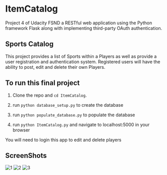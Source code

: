 # ItemCatalog
Project 4 of Udacity FSND a RESTful web application using the Python framework Flask along with implementing third-party OAuth authentication.

## Sports Catalog
This project provides a list of Sports within a Players as well as provide a user registration and authentication system. Registered users will have the ability to post, edit and delete their own Players.

## To run this final project

1. Clone the repo and `cd ItemCatalog`.

2. run `python database_setup.py` to create the database

3. run `python populate_database.py` to populate the database

4. run `python ItemCatalog.py` and navigate to localhost:5000 in your browser

You will need to login this app to edit and delete players

## ScreenShots
![1](https://i.imgur.com/uYESfJv.png)
![2](https://i.imgur.com/9b04Cfr.png)
![3](https://i.imgur.com/aBTYbvU.png)
